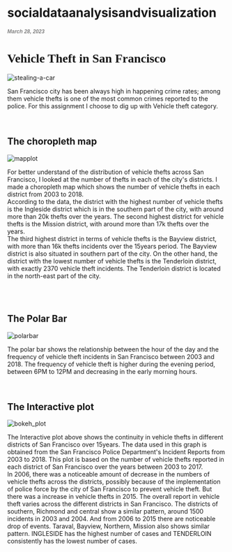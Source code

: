 # socialdataanalysisandvisualization
<html lang="EN">
  <head>
  <h1 style="color:grey; font-family:Helvetica; font-style:italic; font-size:12px">March 28, 2023</h1>
  <h1 style="font-family:garamond; font: size 12px;">Vehicle Theft in San Francisco</h1>
  </head>
  <body>

![stealing-a-car](https://user-images.githubusercontent.com/123973370/228193445-3815da74-990b-4fdf-950c-296c42b0313c.jpg)

 <p>San Francisco city has been always high in happening crime rates; among them vehicle thefts is one of the most common crimes reported to the police. For this assignment I choose to dig up with Vehicle theft category.</p>
     <br>
    
  
   <h2> The choropleth map</h2>
    
 ![mapplot](https://user-images.githubusercontent.com/123973370/228193567-7ebedd04-9de7-449f-bebc-643031b5c050.png)

  <p>For better understand of the distribution of vehicle thefts across San Francisco, I looked at the number of thefts in each of the city's districts. I made a choropleth map which shows the number of vehicle thefts in each district from 2003 to 2018.
<br>
According to the data, the district with the highest number of vehicle thefts is the Ingleside district which is in the southern part of the city, with around more than 20k thefts over the years. The second highest district for vehicle thefts is the Mission district, with around more than 17k thefts over the years.
<br>
The third highest district in terms of vehicle thefts is the Bayview district, with more than 16k thefts incidents over the 15years period. The Bayview district is also situated in southern part of the city.
On the other hand, the district with the lowest number of vehicle thefts is the Tenderloin district, with exactly 2370 vehicle theft incidents. The Tenderloin district is located in the north-east part of the city. </p>
<br>
<br>
    
<h2>The Polar Bar</h2>
    
![polarbar](https://user-images.githubusercontent.com/123973370/228193717-10be937b-e4b9-4760-a85d-4db652d01da3.png)

  <p>The polar bar shows the relationship between the hour of the day and the frequency of vehicle theft incidents in San Francisco between 2003 and 2018.  The frequency of vehicle theft is higher during the evening period, between 6PM to 12PM and decreasing in the early morning hours.</p>
    <br>

<h2>The Interactive plot</h2>
    
![bokeh_plot](https://user-images.githubusercontent.com/123973370/228150911-844c02db-9233-4989-9923-29beefaa0d26.png)
    
 <p>The Interactive plot above shows the continuity in vehicle thefts in different districts of San Francisco over 15years. The data used in this graph is obtained from the San Francisco Police Department's Incident Reports from 2003 to 2018. This plot is based on the number of vehicle thefts reported in each district of San Francisco over the years between 2003 to 2017.
<br>
In 2006, there was a noticeable amount of decrease in the numbers of vehicle thefts across the districts, possibly because of the implementation of police force by the city of San Francisco to prevent vehicle theft. But there was a increase in vehicle thefts in 2015. The overall report in vehicle theft varies across the different districts in San Francisco. The districts of southern, Richmond and central show a similar pattern, around 1500 incidents in 2003 and 2004. And from 2006 to 2015 there are noticeable drop of events. Taraval, Bayview, Northern, Mission also shows similar pattern. INGLESIDE has the highest number of cases and TENDERLOIN consistently has the lowest number of cases.
<br>
   </p>
